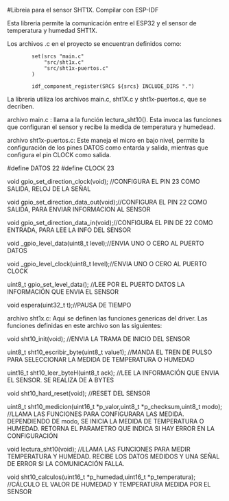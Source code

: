#Libreia para el sensor SHT1X. Compilar con ESP-IDF 

Esta libreria permite la comunicación entre el ESP32 y el sensor de temperatura y humedad SHT1X.

Los archivos .c en el proyecto se encuentran definidos como:

			set(srcs "main.c"
				"src/sht1x.c"
				"src/sht1x-puertos.c"
			)

			idf_component_register(SRCS ${srcs} INCLUDE_DIRS ".")

La libreria utiliza los archivos main.c, sht1X.c y sht1x-puertos.c, que se decriben.



archivo main.c : llama a la función lectura_sht10(). Esta invoca las funciones que configuran el sensor y recibe la medida de temperatura y humedead.



archivo sht1x-puertos.c: Este maneja el micro en bajo nivel, permite la configuración de los pines DATOS como entarda y salida, mientras que configura el pin CLOCK como salida.

#define DATOS  22
#define CLOCK  23
 
void gpio_set_direction_clock(void); //CONFIGURA EL PIN 23 COMO SALIDA, RELOJ DE LA SEÑAL

void gpio_set_direction_data_out(void);//CONFIGURA EL PIN 22 COMO SALIDA, PARA ENVIAR INFORMACION AL SENSOR
 
void gpio_set_direction_data_in(void);//CONFIGURA EL PIN DE 22 COMO ENTRADA, PARA LEE LA INFO DEL SENSOR

void _gpio_level_data(uint8_t level);//ENVIA UNO O CERO AL PUERTO DATOS 

void _gpio_level_clock(uint8_t level);//ENVIA UNO O CERO AL PUERTO CLOCK 

uint8_t gpio_set_level_data(); //LEE POR EL PUERTO DATOS LA INFORMACIÓN QUE ENVIA EL SENSOR 

void espera(uint32_t t);//PAUSA DE TIEMPO


archivo sht1x.c: Aqui se definen las funciones genericas del driver. Las funciones definidas en este archivo son las siguientes:

void sht10_init(void); //ENVIA LA TRAMA DE INICIO DEL SENSOR

uint8_t sht10_escribir_byte(uint8_t value1); //MANDA EL TREN DE PULSO PARA SELECCIONAR LA MEDIDA DE TEMPERATURA O HUMEDAD

uint16_t sht10_leer_byteH(uint8_t ack); //LEE LA INFORMACIÓN QUE ENVIA EL SENSOR. SE REALIZA DE A BYTES

void sht10_hard_reset(void); //RESET DEL SENSOR    

uint8_t sht10_medicion(uint16_t *p_valor,uint8_t *p_checksum,uint8_t modo); //LLAMA LAS FUNCIONES PARA CONFIGURARA LAS MEDIDA. DEPENDIENDO DE modo, SE INICIA LA MEDIDA DE TEMPERATURA O HUMEDAD. RETORNA EL PARAMETRO QUE INDICA SI HAY ERROR EN LA CONFIGURACIÓN

void lectura_sht10(void); //LLAMA LAS FUNCIONES PARA MEDIR TEMPERATURA Y HUMEDAD. RECIBE LOS DATOS MEDIDOS Y UNA SEÑAL DE ERROR SI LA COMUNICACIÓN FALLA.

void sht10_calculos(uint16_t *p_humedad,uint16_t *p_temperatura); //CÁLCULO EL VALOR DE HUMEDAD Y TEMPERATURA MEDIDA POR EL SENSOR 


